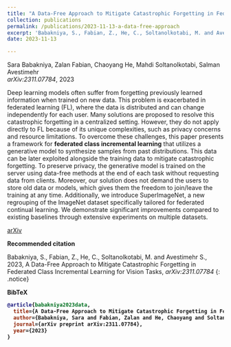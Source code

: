 ```yaml
---
title: "A Data-Free Approach to Mitigate Catastrophic Forgetting in Federated Class Incremental Learning for Vision Tasks"
collection: publications
permalink: /publications/2023-11-13-a-data-free-approach
excerpt: 'Babakniya, S., Fabian, Z., He, C., Soltanolkotabi, M. and Avestimehr S., 2023, <i>arXiv:2311.07784</i>'
date: 2023-11-13

---
```


Sara Babakniya, Zalan Fabian, Chaoyang He, Mahdi Soltanolkotabi, Salman Avestimehr  <br>
<i>arXiv:2311.07784</i>, 2023

Deep learning models often suffer from forgetting previously learned information when trained on new data. This problem is exacerbated in federated learning (FL), where the data is distributed and can change independently for each user. Many solutions are proposed to resolve this catastrophic forgetting in a centralized setting. However, they do not apply directly to FL because of its unique complexities, such as privacy concerns and resource limitations. To overcome these challenges, this paper presents a framework for **federated class incremental learning** that utilizes a generative model to synthesize samples from past distributions. This data can be later exploited alongside the training data to mitigate catastrophic forgetting. To preserve privacy, the generative model is trained on the server using data-free methods at the end of each task without requesting data from clients. Moreover, our solution does not demand the users to store old data or models, which gives them the freedom to join/leave the training at any time. Additionally, we introduce SuperImageNet, a new regrouping of the ImageNet dataset specifically tailored for federated continual learning. We demonstrate significant improvements compared to existing baselines through extensive experiments on multiple datasets. 

<a href="https://arxiv.org/pdf/2311.07784.pdf" class="btn btn--inverse btn--large">
<i class="ai ai-arxiv ai-lg "></i> arXiv</a>

<b>Recommended citation</b>

Babakniya, S., Fabian, Z., He, C., Soltanolkotabi, M. and Avestimehr S., 2023, A Data-Free Approach to Mitigate Catastrophic Forgetting in Federated Class Incremental Learning for Vision Tasks, <i> arXiv:2311.07784</i>
{: .notice}

<b>BibTeX<b>

```bibtex
@article{babakniya2023data,
  title={A Data-Free Approach to Mitigate Catastrophic Forgetting in Federated Class Incremental Learning for Vision Tasks},
  author={Babakniya, Sara and Fabian, Zalan and He, Chaoyang and Soltanolkotabi, Mahdi and Avestimehr, Salman},
  journal={arXiv preprint arXiv:2311.07784},
  year={2023}
}
```
